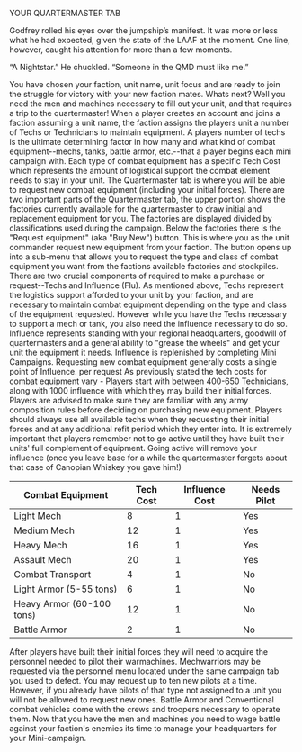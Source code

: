YOUR QUARTERMASTER TAB

Godfrey rolled his eyes over the jumpship’s manifest. It was more or less what he had expected, given the state of the LAAF at the moment. One line, however, caught his attention for more than a few moments.

“A Nightstar.” He chuckled. “Someone in the QMD must like me.”

You have chosen your faction, unit name, unit focus and are ready to join the struggle for victory with your new faction mates. Whats next? Well you need the men and machines necessary to fill out your unit, and that requires a trip to the quartermaster!
When a player creates an account and joins a faction assuming a unit name, the faction assigns the players unit a number of Techs or Technicians to maintain equipment. A players number of techs is the ultimate determining factor in how many and what kind of combat equipment--mechs, tanks, battle armor, etc.--that a player begins each mini campaign with. Each type of combat equipment has a specific Tech Cost which represents the amount of logistical support the combat element needs to stay in your unit. The Quartermaster tab is where you will be able to request new combat equipment (including your initial forces).
There are two important parts of the Quartermaster tab, the upper portion shows the factories currently available for the quartermaster to draw initial and replacement equipment for you. The factories are displayed divided by classifications used during the campaign. Below the factories there is the "Request equipment" (aka "Buy New") button. This is where you as the unit commander request new equipment from your faction. The button opens up into a sub-menu that allows you to request the type and class of combat equipment you want from the factions available factories and stockpiles. There are two crucial components of required to make a purchase or request--Techs and Influence (Flu).
As mentioned above, Techs represent the logistics support afforded to your unit by your faction, and are necessary to maintain combat equipment depending on the type and class of the equipment requested. However while you have the Techs necessary to support a mech or tank, you also need the influence necessary to do so. Influence represents standing with your regional headquarters, goodwill of quartermasters and a general ability to "grease the wheels" and get your unit the equipment it needs. Influence is replenished by completing Mini Campaigns.
Requesting new combat equipment generally costs a single point of Influence. per request As previously stated the tech costs for combat equipment vary - Players start with between 400-650 Technicians, along with 1000 influence with which they may build their initial forces.
Players are advised to make sure they are familiar with any army composition rules before deciding on purchasing new equipment. Players should always use all available techs when they requesting their initial forces and at any additional refit period which they enter into. It is extremely important that players remember not to go active until they have built their units' full complement of equipment. Going active will remove your influence (once you leave base for a while the quartermaster forgets about that case of Canopian Whiskey you gave him!)


| Combat Equipment         | Tech Cost| Influence Cost|Needs Pilot|
| -------------------------|----------| --------------|-----------|
| Light Mech               | 8        | 1             |Yes        |
| Medium Mech              | 12       | 1             |Yes        |
| Heavy Mech               | 16       | 1             |Yes        |
| Assault Mech             | 20       | 1             |Yes        |
| Combat Transport         | 4        | 1             |No         |
| Light Armor (5-55 tons)  | 6        | 1             |No         |
| Heavy Armor (60-100 tons)| 12       | 1             |No         |
| Battle Armor             | 2        | 1             |No         |

After players have built their initial forces they will need to acquire the personnel needed to pilot their warmachines. Mechwarriors may be requested via the personnel menu located under the same campaign tab you used to defect. You may request up to ten new pilots at a time. However, if you already have pilots of that type not assigned to a unit you will not be allowed to request new ones. Battle Armor and Conventional combat vehicles come with the crews and troopers necessary to operate them. 
Now that you have the men and machines you need to wage battle against your faction's enemies its time to manage your headquarters for your Mini-campaign.
